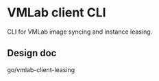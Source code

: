 # VMLab client CLI
CLI for VMLab image syncing and instance leasing.

## Design doc
go/vmlab-client-leasing
